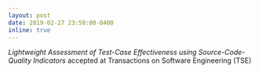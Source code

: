 ```yaml
---
layout: post
date: 2019-02-27 23:59:00-0400
inline: true
---
```


*Lightweight Assessment of Test-Case Effectiveness using Source-Code-Quality Indicators* accepted at Transactions on Software Engineering (TSE)
